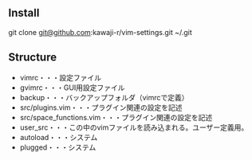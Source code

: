 ## Install
git clone git@github.com:kawaji-r/vim-settings.git ~/.git

## Structure
* vimrc・・・設定ファイル
* gvimrc・・・GUI用設定ファイル
* backup・・・バックアップフォルダ（vimrcで定義）
* src/plugins.vim・・・プラグイン関連の設定を記述
* src/space_functions.vim・・・プラグイン関連の設定を記述
* user_src・・・この中のvimファイルを読み込まれる。ユーザー定義用。
* autoload・・・システム
* plugged・・・システム

